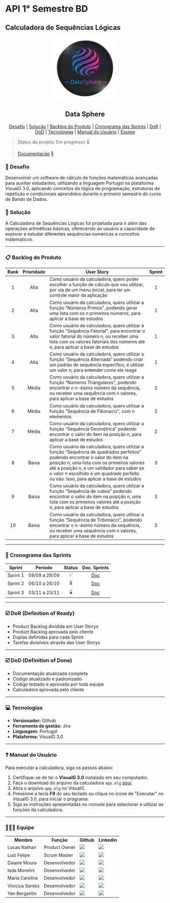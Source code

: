 # API 1° Semestre BD
## Calculadora de Sequências Lógicas 
<p align="center">
  <img src="Documentos/img/Logo_DataSphere.png" width="200"/>
  <h2 align="center"> Data Sphere </h2>
</p>

<p align="center">
    <a href ="#desafio"> Desafio</a> |
    <a href ="#solução"> Solução</a> |
    <a href ="#backlog"> Backlog do Produto</a> |   
    <a href ="#sprints"> Cronograma das Sprints</a> |
    <a href ="#dor"> DoR</a> |
    <a href ="#dod"> DoD</a> |
    <a href ="#tecnologias"> Tecnologias</a> |
    <a href ="#manual"> Manual do Usuário</a> |
    <a href ="#equipe"> Equipe</a>
</p>

> Status do projeto: Em progresso ⏳
> 
> [Documentação](Documentos) 📑

### 🚀 Desafio <a id="desafio"></a>

Desenvolver um software de cálculo de funções matemáticas avançadas para auxiliar estudantes, utilizando a linguagem Portugol na plataforma VisualG 3.0, aplicando conceitos de lógica de programação, estruturas de repetição e condicionais aprendidos durante o primeiro semestre do curso de Bando de Dados.

### 🚀 Solução <a id="solução"></a>

A Calculadora de Sequências Lógicas foi projetada para ir além das operações aritméticas básicas, oferecendo ao usuário a capacidade de explorar e estudar diferentes sequências numéricas e conceitos matemáticos.

---

### 📋 Backlog do Produto <a id="backlog"></a>
Rank | Prioridade | User Story                                                                                                                                                                                                                                                                                                       | Sprint
:--: | :--------: | ---------------------------------------------------------------------------------------------------------------------------------------------------------------------------------------------------------------------------------------------------------------------------------------------------------------- | :----:
   1 |    Alta    | Como usuário da calculadora, quero poder escolher a função de cálculo que vou utilizar, por via de um menu inicial, para ter um controle maior da aplicação                                                                                                                                                      |   1
   2 |    Alta    | Como usuário da calculadora, quero utilizar a função “Números Primos”, podendo gerar uma lista com os n  primeiros números, para aplicar a base de estudos                                                                                                                                                       |   1
   3 |    Alta    | Como usuário da calculadora, quero utilizar a função “Sequência Fatorial”, para encontrar o valor fatorial do número n, ou receber uma lista com os valores fatoriais dos números até n, para aplicar a base de estudos                                                                                          |   1
   4 |    Alta    | Como usuário da calculadora, quero utilizar a função “Sequência Alternada” podendo criar um padrão de sequência específico, e utilizar um valor n, para entender como ele reage                                                                                                                                  |   1
   5 |    Média   | Como usuário da calculadora, quero utilizar a função “Números Triangulares”, podendo encontrar o n-ésimo número da sequência, ou receber uma sequência com n valores, para aplicar a base de estudos                                                                                                             |   2
   6 |    Média   | Como usuário da calculadora, quero utilizar a função “Sequência de Fibonacci”, com n elementos                                                                                                                                                                                                                   |   2
   7 |    Média   | Como usuário da calculadora, quero utilizar a função “Sequência Geométrica” podendo encontrar o valor do item na posição n, para aplicar a base de estudos                                                                                                                                                       |   2
   8 |    Baixa   | Como usuário da calculadora, quero utilizar a função “Sequência de quadrados perfeitos” podendo encontrar o valor do item na posição n, uma lista com os primeiros valores até a posição n, e um validador para saber se o valor n escolhido é um quadrado perfeito ou não. Isso, para aplicar a base de estudos |   3
   9 |    Baixa   | Como usuário da calculadora, quero utilizar a função “Sequência de cubos” podendo encontrar o valor do item na posição n, uma lista com os primeiros valores até a posição n, para aplicar a base de estudos                                                                                                     |   3
  10 |    Baixa   | Como usuário da calculadora, quero utilizar a função “Sequência de Tribonacci”, podendo encontrar o n-ésimo número da sequência, ou receber uma sequência com n valores, para aplicar a base de estudos                                                                                                          |   3

---

### 📆 Cronograma das Sprints <a id="sprints"></a>

|  Sprint  |    Período    | Status | Doc. Sprints | 
| :------: | :-----------: | :----: | :----------: |
| Sprint 1 | 08/09 a 28/09 |   ✅  |    [Doc](Documentos/Sprints/Backlog_Sprint_1.md)   |
| Sprint 2 | 06/10 a 26/10 |   ⏳   |    [Doc](Documentos/Sprints/Backlog_Sprint_2.md)   |
| Sprint 3 | 03/11 a 23/11 |   ⌛   |    [Doc](Documentos/Sprints/Backlog_Sprint_3.md)   |

---

### ☑️ DoR (Definition of Ready) <a id="dor"></a>

- Product Backlog dividida em User Storys
- Product Backlog aprovada pelo cliente
- Duplas definidas para cada Sprint
- Tarefas divisíveis através das User Storys

---

### ☑️ DoD (Definition of Done) <a id="dod"></a>

- Documentação atualizada completa
- Código atualizado e padronizado
- Código testado e aprovado por toda equipe
- Calculadora aprovada pelo cliente

---

### 💻 Tecnologias <a id="tecnologias"></a>

-   **Versionador:** Github
-   **Ferramenta de gestão:** Jira
-   **Linguagem:** Portugol
-   **Plataforma:** VisualG 3.0

---

### ❓ Manual do Usuário <a id="manual"></a>

Para executar a calculadora, siga os passos abaixo:

1.  Certifique-se de ter o **VisualG 3.0** instalado em seu computador.
2.  Faça o download do arquivo da calculadora `app.alg` [aqui](APP.ALG).
3.  Abra o arquivo `app.alg` no VisualG.
4.  Pressione a tecla **F9** do seu teclado ou clique no ícone de "Executar" no VisualG 3.0, para iniciar o programa.
5.  Siga as instruções apresentadas no console para selecionar e utilizar as funções da calculadora.

---

### 🧑‍🤝‍🧑 Equipe <a id="equipe"></a>

<div align="center">
  <table>
    <tr>
      <th>Membro</th>
      <th>Função</th>
      <th>Github</th>
      <th>Linkedin</th>
    </tr>
    <tr>
      <td>Lucas Nathan</td>
      <td>Product Owner</td>
      <td><a href="https://github.com/Consolucas"><img src="https://img.shields.io/badge/GitHub-100000?style=for-the-badge&logo=github&logoColor=white"></a></td>
      <td><a href="https://www.linkedin.com/in/lucasconsolo/"><img src="https://img.shields.io/badge/LinkedIn-0077B5?style=for-the-badge&logo=linkedin&logoColor=white"></a></td>
    </tr>
    <tr>
      <td>Luiz Felipe</td>
      <td>Scrum Master</td>
      <td><a href="luiz-andrade1"><img src="https://img.shields.io/badge/GitHub-100000?style=for-the-badge&logo=github&logoColor=white"></a></td>
      <td><a href="www.linkedin.com/in/luiz-felipe-queirós"><img src="https://img.shields.io/badge/LinkedIn-0077B5?style=for-the-badge&logo=linkedin&logoColor=white"></a></td>
    </tr>
    <tr>
      <td>Daiane Moura</td>
      <td>Desenvolvedor</td>
      <td><a href="https://github.com/mouradaiane"><img src="https://img.shields.io/badge/GitHub-100000?style=for-the-badge&logo=github&logoColor=white"></a></td>
      <td><a href="https://www.linkedin.com/in/daiane-moura-189987106/"><img src="https://img.shields.io/badge/LinkedIn-0077B5?style=for-the-badge&logo=linkedin&logoColor=white"></a></td>
    </tr>
    <tr>
      <td>Ieda Moretini</td>
      <td>Desenvolvedor</td>
      <td><a href="https://github.com/imoretini"><img src="https://img.shields.io/badge/GitHub-100000?style=for-the-badge&logo=github&logoColor=white"></a></td>
      <td><a href="https://www.linkedin.com/in/imoretini/?utm_source=share&utm_campaign=share_via&utm_content=profile&utm_medium=ios_app"><img src="https://img.shields.io/badge/LinkedIn-0077B5?style=for-the-badge&logo=linkedin&logoColor=white"></a></td>
    </tr>
    <tr>
      <td>Maria Carolina</td>
      <td>Desenvolvedor</td>
      <td><a href="https://github.com/mcarolinamedeiros"><img src="https://img.shields.io/badge/GitHub-100000?style=for-the-badge&logo=github&logoColor=white"></a></td>
      <td><a href="https://br.linkedin.com/in/mcarolinamedeiros"><img src="https://img.shields.io/badge/LinkedIn-0077B5?style=for-the-badge&logo=linkedin&logoColor=white"></a></td>
    </tr>
    <tr>
      <td>Vinicius Santos</td>
      <td>Desenvolvedor</td>
      <td><a href="https://github.com/vncssd"><img src="https://img.shields.io/badge/GitHub-100000?style=for-the-badge&logo=github&logoColor=white"></a></td>
      <td><a href="https://www.linkedin.com/in/vncssd?utm_source=share&utm_campaign=share_via&utm_content=profile&utm_medium=android_app"><img src="https://img.shields.io/badge/LinkedIn-0077B5?style=for-the-badge&logo=linkedin&logoColor=white"></a></td>
    </tr>
    <tr>
      <td>Yan Bergantin</td>
      <td>Desenvolvedor</td>
      <td><a href="https://github.com/YanBergantin"><img src="https://img.shields.io/badge/GitHub-100000?style=for-the-badge&logo=github&logoColor=white"></a></td>
      <td><a href="https://www.linkedin.com/in/yan-vitor-siqueira-bergantin-5b4a431a1/"><img src="https://img.shields.io/badge/LinkedIn-0077B5?style=for-the-badge&logo=linkedin&logoColor=white"></a></td>
    </tr>
  </table>
</div>
